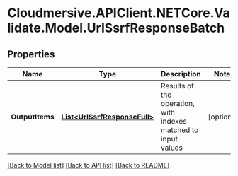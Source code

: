 # Cloudmersive.APIClient.NETCore.Validate.Model.UrlSsrfResponseBatch
## Properties

Name | Type | Description | Notes
------------ | ------------- | ------------- | -------------
**OutputItems** | [**List&lt;UrlSsrfResponseFull&gt;**](UrlSsrfResponseFull.md) | Results of the operation, with indexes matched to input values | [optional] 

[[Back to Model list]](../README.md#documentation-for-models) [[Back to API list]](../README.md#documentation-for-api-endpoints) [[Back to README]](../README.md)


